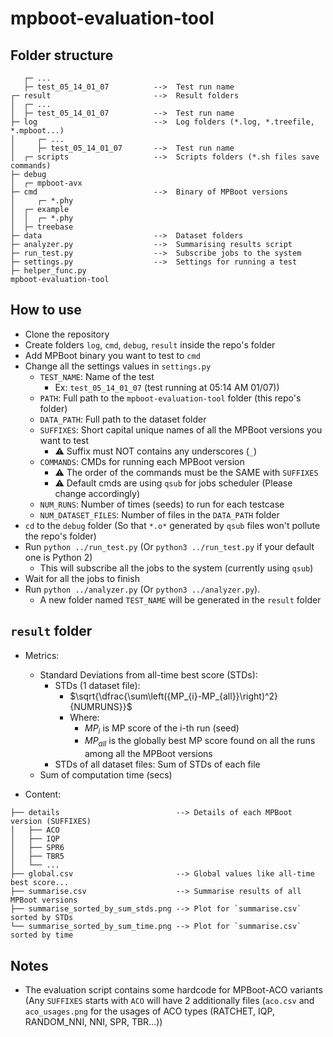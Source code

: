 # mpboot-evaluation-tool

## Folder structure
```
   ┌─ ...
   ├─ test_05_14_01_07          -->  Test run name
┌─ result                       -->  Result folders
│  ┌─ ...
│  ├─ test_05_14_01_07          -->  Test run name
├─ log                          -->  Log folders (*.log, *.treefile, *.mpboot...)
│     ┌─ ...
│     ├─ test_05_14_01_07       -->  Test run name
│  ┌─ scripts                   -->  Scripts folders (*.sh files save commands)
├─ debug
│  ┌─ mpboot-avx
├─ cmd                          -->  Binary of MPBoot versions
│     ┌─ *.phy
│  ┌─ example
│  │  ┌─ *.phy
│  ├─ treebase
├─ data                         -->  Dataset folders
├─ analyzer.py                  -->  Summarising results script
├─ run_test.py                  -->  Subscribe jobs to the system
├─ settings.py                  -->  Settings for running a test
├─ helper_func.py
mpboot-evaluation-tool
```
## How to use
- Clone the repository
- Create folders `log`, `cmd`, `debug`, `result` inside the repo's folder
- Add MPBoot binary you want to test to `cmd`
- Change all the settings values in `settings.py`
    - `TEST_NAME`: Name of the test 
        - Ex: `test_05_14_01_07` (test running at 05:14 AM 01/07))
    - `PATH`: Full path to the `mpboot-evaluation-tool` folder (this repo's folder)
    - `DATA_PATH`: Full path to the dataset folder
    - `SUFFIXES`: Short capital unique names of all the MPBoot versions you want to test
        - ⚠️  Suffix must NOT contains any underscores (`_`)
    - `COMMANDS`: CMDs for running each MPBoot version
        - ⚠️  The order of the commands must be the SAME with `SUFFIXES`
        - ⚠️  Default cmds are using `qsub` for jobs scheduler (Please change accordingly)
    - `NUM_RUNS`: Number of times (seeds) to run for each testcase
    - `NUM_DATASET_FILES`: Number of files in the `DATA_PATH` folder
- `cd` to the `debug` folder (So that `*.o*` generated by `qsub` files won't pollute the repo's folder)
- Run `python ../run_test.py` (Or `python3 ../run_test.py` if your default one is Python 2)
    - This will subscribe all the jobs to the system (currently using `qsub`)
- Wait for all the jobs to finish
- Run `python ../analyzer.py` (Or `python3 ../analyzer.py`).
    - A new folder named `TEST_NAME` will be generated in the `result` folder

## `result` folder 
- Metrics:
    - Standard Deviations from all-time best score (STDs):
        - STDs (1 dataset file):
            - $\sqrt{\dfrac{\sum\left({MP_{i}-MP_{all}}\right)^2}{NUMRUNS}}$
            - Where:
                - $MP_i$ is MP score of the i-th run (seed)
                - $MP_{all}$ is the globally best MP score found on all the runs among all the MPBoot versions
        - STDs of all dataset files: Sum of STDs of each file
    - Sum of computation time (secs)

- Content:
```
├── details                          --> Details of each MPBoot version (SUFFIXES)
│   ├── ACO
│   ├── IQP
│   ├── SPR6
│   ├── TBR5
│   └── ...
├── global.csv                       --> Global values like all-time best score...
├── summarise.csv                    --> Summarise results of all MPBoot versions
├── summarise_sorted_by_sum_stds.png --> Plot for `summarise.csv` sorted by STDs 
└── summarise_sorted_by_sum_time.png --> Plot for `summarise.csv` sorted by time
```

## Notes 
- The evaluation script contains some hardcode for MPBoot-ACO variants (Any `SUFFIXES` starts with `ACO` will have 2 additionally files (`aco.csv` and `aco_usages.png` for the usages of ACO types (RATCHET, IQP, RANDOM_NNI, NNI, SPR, TBR...))
